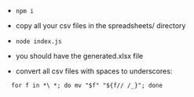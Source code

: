 - `npm i`
- copy all your csv files in the spreadsheets/ directory
- `node index.js`
- you should have the generated.xlsx file

- convert all csv files with spaces to underscores:
```
  for f in *\ *; do mv "$f" "${f// /_}"; done
```